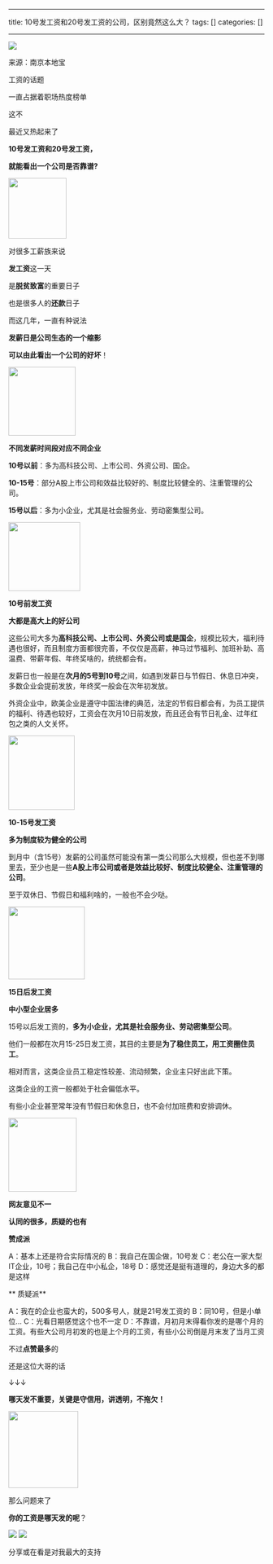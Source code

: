 
--- 
title:  10号发工资和20号发工资的公司，区别竟然这么大？ 
tags: []
categories: [] 

---
<img src="https://imgconvert.csdnimg.cn/aHR0cHM6Ly9tbWJpei5xcGljLmNuL21tYml6X2pwZy9TSE4yMk9lYVVOOTdYV3NXSGJ3ODdpYWlhZ3NibGRxUVEySkk3d21xMzRGSHhacEJPaWNDbFkxT0E4Z3BubWNOaDlpYmZ4bXFoRmtvUVBlbFVQalhybGd4eUEvNjQw?x-oss-process=image/format,png">

>  
  来源：南京本地宝 
 

工资的话题

一直占据着职场热度榜单

这不

最近又热起来了

**10号发工资和20号发工资，**

**就能看出一个公司是否靠谱?**

<img height="119" src="https://imgconvert.csdnimg.cn/aHR0cHM6Ly9tbWJpei5xcGljLmNuL21tYml6X3BuZy9ncHJTRFYzY3BMWWljWWJaWGJhd2liNUJTNGJwVWw3OG9LSGI0TlJHMDZaekk3d1M5VWpEZWdJZlBqNGliS2tCYmFaaWNkRlE5UWt2R25GdlF3TjF2WHBCVUEvNjQw?x-oss-process=image/format,png" width="114">

对很多工薪族来说

**发工资**这一天

是**脱贫致富**的重要日子

也是很多人的**还款**日子

而这几年，一直有种说法

**发薪日是公司生态的一个缩影**

**可以由此看出一个公司的好坏**！

<img height="135" src="https://imgconvert.csdnimg.cn/aHR0cHM6Ly9tbWJpei5xcGljLmNuL21tYml6X2pwZy9ncHJTRFYzY3BMWWljWWJaWGJhd2liNUJTNGJwVWw3OG9LbGZWa2Y4UzJzZnNOc3dCa0VvWlFQQ0cyM3ZiUlBFTEcxcjVLWjU4Z0pPMDNWVWNjYTl5TkVRLzY0MA?x-oss-process=image/format,png" width="132">

**不同发薪时间段对应不同企业**

**10号以前**：多为高科技公司、上市公司、外资公司、国企。

**10-15号**：部分A股上市公司和效益比较好的、制度比较健全的、注重管理的公司。

**15号以后**：多为小企业，尤其是社会服务业、劳动密集型公司。

<img height="135" src="https://imgconvert.csdnimg.cn/aHR0cHM6Ly9tbWJpei5xcGljLmNuL21tYml6X2pwZy9ncHJTRFYzY3BMWWljWWJaWGJhd2liNUJTNGJwVWw3OG9LYm1pYU04ZFRxb3JaUGhZZ1FkNXdIZldneUpPMXZLYmdER1ZGOHBYNm1pY1ZuazRnTGRKNUpTNFEvNjQw?x-oss-process=image/format,png" width="141">

**10号前发工资**

**大都是高大上的好公司**

这些公司大多为**高科技公司、上市公司、外资公司或是国企**，规模比较大，福利待遇也很好，而且制度方面都很完善，不仅仅是高薪，神马过节福利、加班补助、高温费、带薪年假、年终奖啥的，统统都会有。

发薪日也一般是在**次月的5号到10号**之间，如遇到发薪日与节假日、休息日冲突，多数企业会提前发放，年终奖一般会在次年初发放。

外资企业中，欧美企业是遵守中国法律的典范，法定的节假日都会有，为员工提供的福利、待遇也较好，工资会在次月10日前发放，而且还会有节日礼金、过年红包之类的人文关怀。

<img height="146" src="https://imgconvert.csdnimg.cn/aHR0cHM6Ly9tbWJpei5xcGljLmNuL21tYml6X2pwZy9ncHJTRFYzY3BMWWljWWJaWGJhd2liNUJTNGJwVWw3OG9LTUFVZWZvazZCZndMWjdlUzNjaWFUeFI4WkF1M1NPYlhzcWdwVHlrU3lTcVhiUUNkSmY2Y2ljWUEvNjQw?x-oss-process=image/format,png" width="130">

**10-15号发工资**

**多为制度较为健全的公司**

到月中（含15号）发薪的公司虽然可能没有第一类公司那么大规模，但也差不到哪里去，至少也是一些**A股上市公司或者是效益比较好、制度比较健全、注重管理的公司**。

至于双休日、节假日和福利啥的，一般也不会少哒。

<img height="143" src="https://imgconvert.csdnimg.cn/aHR0cHM6Ly9tbWJpei5xcGljLmNuL21tYml6X2pwZy9ncHJTRFYzY3BMWWljWWJaWGJhd2liNUJTNGJwVWw3OG9LZjJla0ppY3FLclk3Yk1uMm5OczRVTzNFc0xoVWJsTDl5d1FKQ3cyaWJRem5QYzZpYjRXNmNyY3ZBLzY0MA?x-oss-process=image/format,png" width="150">

**15日后发工资**

**中小型企业居多**

15号以后发工资的，**多为小企业，尤其是社会服务业、劳动密集型公司**。

他们一般都在次月15-25日发工资，其目的主要是**为了稳住员工，用工资圈住员工**。

相对而言，这类企业员工稳定性较差、流动频繁，企业主只好出此下策。

这类企业的工资一般都处于社会偏低水平。

有些小企业甚至常年没有节假日和休息日，也不会付加班费和安排调休。

<img height="145" src="https://imgconvert.csdnimg.cn/aHR0cHM6Ly9tbWJpei5xcGljLmNuL21tYml6X2pwZy9ncHJTRFYzY3BMWWljWWJaWGJhd2liNUJTNGJwVWw3OG9LZklmam55azdvUHNlek9SYjQ2Z0hHZkxhN29iS2V1ZkY3WmU2dEhvTlZ1N1JnQ0ZzYUpCeEd3LzY0MA?x-oss-process=image/format,png" width="134">

**网友意见不一**

**认同的很多，质疑的也有**

**赞成派**

>  
  A：基本上还是符合实际情况的 
  B：我自己在国企做，10号发 
  C：老公在一家大型IT企业，10号；我自己在中小私企，18号 
  D：感觉还是挺有道理的，身边大多的都是这样 
 

** 质疑派**

>  
  A：我在的企业也蛮大的，500多号人，就是21号发工资的 
  B：同10号，但是小单位… 
  C：光看日期感觉这个也不一定 
  D：不靠谱，月初月末得看你发的是哪个月的工资。有些大公司月初发的也是上个月的工资，有些小公司倒是月末发了当月工资 
 

不过**点赞最多**的

还是这位大哥的话

↓↓↓

**哪天发不重要，关键是守信用，讲透明，不拖欠！**

<img height="151" src="https://imgconvert.csdnimg.cn/aHR0cHM6Ly9tbWJpei5xcGljLmNuL21tYml6X2pwZy9ncHJTRFYzY3BMWWljWWJaWGJhd2liNUJTNGJwVWw3OG9LbHlKQWVOTE9xQjhaWEFMVjlodHlhZ21pYkR4cXc3bjRpYmpUV1hwb2Z5bWZpYWFWdkpsaWNNWWdqdy82NDA?x-oss-process=image/format,png" width="137">

那么问题来了

**你的工资是哪天发的呢**？

<img src="https://imgconvert.csdnimg.cn/aHR0cHM6Ly9tbWJpei5xcGljLmNuL21tYml6X3BuZy9RQjZHNFpvRTE4NGliejlNc2N3YXE5OHcwNXVHQWljMXh0UXZqNWhzTEQ1eFdmcjlIYlhsTDVSTnFRcU1wcnVnNlhqRDdtSTRVY1F2Y3U2NEdHZTI3VDdBLzY0MA?x-oss-process=image/format,png">

<img src="https://imgconvert.csdnimg.cn/aHR0cHM6Ly9tbWJpei5xcGljLmNuL21tYml6X3BuZy9QdlA2cWpVcHZJb24walFiZjlpYVdGcTBMaWJaSVQ0WXJCNGlhd0ZmZE5lQjFJcks0eXhrWVplbnFvWWY2dHc3dElpY0EyMUxNWEFSVzN6bkk5ajU0NmliMzFRLzY0MA?x-oss-process=image/format,png">

分享或在看是对我最大的支持 
